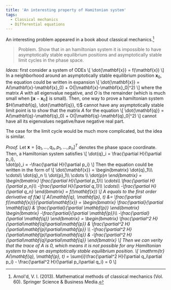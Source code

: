 ```yaml
---
title: 'An interesting property of Hamitonian system'
tags:
  - Classical mechanics
  - Differential equations
---
```

An interesting problem appeared in a book about classical mechanics.[^fn]
> Problem. Show that in an hamiltonian system it is impossible to have asymptotically stable equilibrium positions and asymptotically stable limit cycles in the phase space.

*Ideas:* first consider a system of ODEs
\\[
\dot{\mathbf{x}} = f(\mathbf{x})
\\]
In a neighborhood around an asymptotically stable equilibrium position $\mathbf{x}_0$, the equation could be
written in expansion
\\[
\dot{\mathbf{x}} = A(\mathbf{x}-\mathbf{x}_0) + O(\|\mathbf{x}-\mathbf{x}_0\|^2)
\\]
where the matrix $A$ with all eigenvalue negative, and $O$ is the remainder (which is much small when $\|\mathbf{x}-\mathbf{x}_0\|$ is small).
Then, one way to prove a hamiltonian system $H(\mathbf{q}, \dot{\mathbf{q}}, t)$ cannot have any asymptotically stable limit point is to show that the matrix $A$ for the equation
\\[
  \dot{\mathbf{q}} = A(\mathbf{q}-\mathbf{q}_0) + O(\|\mathbf{q}-\mathbf{q}_0\|^2)
\\]
cannot have all its eigenvalues negative/have negative real part.

The case for the limit cycle would be much more complicated, but the idea is similar.

*Proof.* Let $\mathbf{x}=[q_1, \dots, q_n, p_1, \dots, p_n]^T$ denotes the phase space coordinate. Then, a Hamiltonian system satisfies
\\[
  \dot{q}_i = \frac{\partial H}{\partial p_i},\
  \dot{p}_i = -\frac{\partial H}{\partial p_i}
\\]
Then the equation could be written in the form of
\\[
  \dot{\mathbf{x}} = 
  \begin{bmatrix}
  \dot{q}_1\\\\\\ \cdots\\\\ \dot{q}_n \\\\ \dot{p}_1\\\\ \cdots \\\\ \dot{p}_n
  \end{bmatrix}
  = \begin{bmatrix}
    \frac{\partial H}{\partial p_1}\\\\ \cdots\\\\
    \frac{\partial H}{\partial p_n}\\\\ 
    -\frac{\partial H}{\partial q_1}\\\\ \cdots\\\\
    -\frac{\partial H}{\partial q_n}
  \end{bmatrix} = f(\mathbf{x})
\\]
A equals to the first order derivative of $f(\mathbf{x})$
\\[
  A(\mathbf{q}, \mathbf{p}, t) &= \frac{\partial f(\mathbf{x})}{\partial\mathbf{x}} = 
  \begin{bmatrix}
    \frac{\partial}{\partial \mathbf{q}} & 
    \frac{\partial}{\partial \mathbf{p}}
  \end{bmatrix}
  \begin{bmatrix}
    -\frac{\partial}{\partial \mathbf{p}}\\\\ 
    -\frac{\partial}{\partial \mathbf{q}}
  \end{bmatrix}
  = \begin{bmatrix}
    \frac{\partial^2 H}{\partial\mathbf{q}\partial\mathbf{p}} & 
    \frac{\partial^2 H}{\partial\mathbf{p}\partial\mathbf{p}} \\\\
    -\frac{\partial^2 H}{\partial\mathbf{p}\partial\mathbf{q}} & 
    -\frac{\partial^2 H}{\partial\mathbf{q}\partial\mathbf{q}}
  \end{bmatrix}
\\]
Then we can verity that the trace of $A$ is $0$, which means it is not possible for any Hamiltonian system to have an asymptotically stable equilibrium position.
\\[
  \mathrm{tr} A(\mathbf{q}, \mathbf{p}, t) = 
  \sum_{i}\frac{\partial^2 H}{\partial q_i\partial p_i} -
          \frac{\partial^2 H}{\partial p_i\partial q_i} = 0
\\]



[^fn]: Arnol'd, V. I. (2013). Mathematical methods of classical mechanics (Vol. 60). Springer Science & Business Media.

